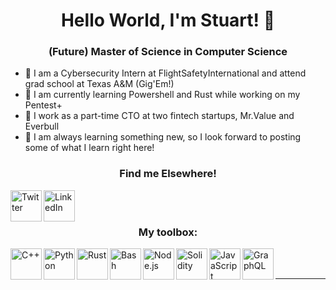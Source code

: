 <h1 align="center">Hello World, I'm Stuart! 👋</h1>
<h3 align="center">(Future) Master of Science in Computer Science</h3>
<div>

- 🤝 I am a Cybersecurity Intern at FlightSafetyInternational and attend grad school at Texas A&M (Gig'Em!)
- 🌱 I am currently learning Powershell and Rust while working on my Pentest+
- 🔭 I work as a part-time CTO at two fintech startups, Mr.Value and Everbull
- 📝 I am always learning something new, so I look forward to posting some of what I learn right here!
</div>

<h3 align="center">Find me Elsewhere!</h3>

[<img align="left" alt="Twitter" width="50px" src="https://img.icons8.com/ios/100/000000/twitter--v2.png"/>][twitter]
[<img align="left" alt="LinkedIn" width="50px" src="https://img.icons8.com/material-outlined/24/000000/linkedin--v2.png" />][linkedin]

<br /><br />

<h3 align="center">My toolbox:</h3>
<!--
Order by most proficient!
-->
<!--C/C++, Python, Rust, Bash, Node, Solidity, GraphQL -->
<img align="left" alt="C++" width="50px" src="https://img.icons8.com/ios/50/000000/c-plus-plus-logo.png" />
<img align="left" alt="Python" width="50px" src="https://img.icons8.com/ios/50/000000/python--v1.png" />
<img align="left" alt="Rust" width="50px" src="https://img.icons8.com/external-tal-revivo-color-tal-revivo/24/000000/external-rust-is-a-multi-paradigm-system-programming-language-logo-color-tal-revivo.png"/>
<img align="left" alt="Bash" width="50px"src="https://img.icons8.com/ios-filled/50/000000/console.png"/>
<img align="left" alt="Node.js" width="50px" src="https://img.icons8.com/windows/32/000000/node-js.png"/>
<img align="left" alt="Solidity" width="50px" src="https://img.icons8.com/ios-filled/50/000000/solidity.png"/>
<img align="left" alt="JavaScript" width="50px" src="https://img.icons8.com/ios/50/000000/javascript--v1.png" />
<img align="left" alt="GraphQL" width="50px" src="https://img.icons8.com/external-tal-revivo-bold-tal-revivo/24/000000/external-graphql-an-open-source-data-query-and-manipulation-language-for-api-logo-bold-tal-revivo.png"/>

<br /><br />

---

<!--[website]:-->
[twitter]: https://twitter.com/thes_s_nelson
[linkedin]: https://www.linkedin.com/in/stuart-nelson/
